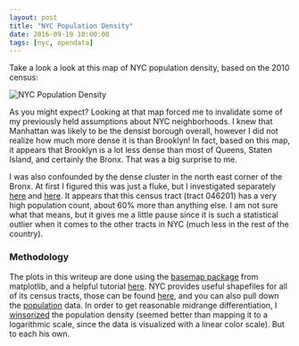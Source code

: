 ```yaml
---
layout: post
title: "NYC Population Density"
date: 2016-09-19 10:00:00
tags: [nyc, opendata]
---
```


Take a look a look at this map of NYC population density, based on the 2010 census:

![NYC Population Density]({{site.url}}/assets/nyc.population.2010.map.png)

As you might expect?  Looking at that map forced me to invalidate some of my previously held assumptions about NYC neighborhoods.  I knew that Manhattan was likely to be the densist borough overall, however I did not realize how much more dense it is than Brooklyn!  In fact, based on this map, it appears that Brooklyn is a lot less dense than most of Queens, Staten Island, and certainly the Bronx.  That was a big surprise to me.

I was also confounded by the dense cluster in the north east corner of the Bronx.  At first I figured this was just a fluke, but I investigated separately [here](http://statisticalatlas.com/tract/New-York/Bronx-County/046201/Population) and [here](https://data.cityofnewyork.us/City-Government/New-York-City-Population-By-Census-Tracts/37cg-gxjd/data).  It appears that this census tract (tract 046201) has a very high population count, about 60% more than anything else.  I am not sure what that means, but it gives me a little pause since it is such a statistical outlier when it comes to the other tracts in NYC (much less in the rest of the country).

### Methodology

The plots in this writeup are done using the [basemap package](http://matplotlib.org/basemap) from matplotlib, and a helpful tutorial [here](http://beneathdata.com/how-to/visualizing-my-location-history/).  NYC provides useful shapefiles for all of its census tracts, those can be found [here](https://data.cityofnewyork.us/City-Government/2010-Census-Tracts/fxpq-c8ku/data), and you can also pull down the [population](https://data.cityofnewyork.us/City-Government/New-York-City-Population-By-Census-Tracts/37cg-gxjd/data) data.  In order to get reasonable midrange differentiation, I [winsorized](https://en.wikipedia.org/wiki/Winsorizing) the population density (seemed better than mapping it to a logarithmic scale, since the data is visualized with a linear color scale).  But to each his own.
